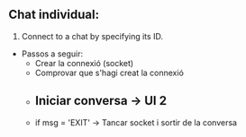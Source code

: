 
## Chat individual:
1. Connect to a chat by specifying its ID.

- Passos a seguir:
    - Crear la connexió (socket)
    - Comprovar que s'hagi creat la connexió
    - Iniciar conversa -> UI 2
      - 
    - if msg = 'EXIT' -> Tancar socket i sortir de la conversa
